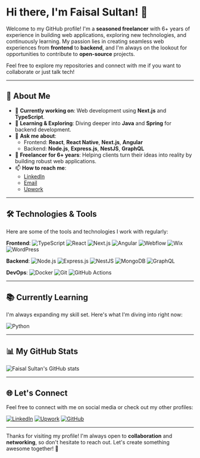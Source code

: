 # Hi there, I'm Faisal Sultan! 👋

Welcome to my GitHub profile! I'm a **seasoned freelancer** with 6+ years of experience in building web applications, exploring new technologies, and continuously learning. My passion lies in creating seamless web experiences from **frontend** to **backend**, and I'm always on the lookout for opportunities to contribute to **open-source** projects. 

Feel free to explore my repositories and connect with me if you want to collaborate or just talk tech! 

---

## 🚀 About Me

- 🔭 **Currently working on**: Web development using **Next.js** and **TypeScript**.
- 🌱 **Learning & Exploring**: Diving deeper into **Java** and **Spring** for backend development.
- 💬 **Ask me about**: 
  - Frontend: **React**, **React Native**, **Next.js**, **Angular** 
  - Backend: **Node.js**, **Express.js**, **NestJS**, **GraphQL**
- 💼 **Freelancer for 6+ years**: Helping clients turn their ideas into reality by building robust web applications.
- 📫 **How to reach me**: 
  - [LinkedIn](https://www.linkedin.com/in/muhammad-faisal-sultan-3b604813a/) 
  - [Email](mailto:msultanfaisal381@gmail.com)
  - [Upwork](https://www.upwork.com/freelancers/msultanfaisal)

---

## 🛠️ Technologies & Tools

Here are some of the tools and technologies I work with regularly:

**Frontend**:
![TypeScript](https://img.shields.io/badge/-TypeScript-007ACC?style=flat&logo=typescript&logoColor=white)
![React](https://img.shields.io/badge/-React-61DAFB?style=flat&logo=react&logoColor=white)
![Next.js](https://img.shields.io/badge/-Next.js-000000?style=flat&logo=nextdotjs&logoColor=white)
![Angular](https://img.shields.io/badge/-Angular-DD0031?style=flat&logo=angular&logoColor=white)
![Webflow](https://img.shields.io/badge/-Webflow-4353FF?style=flat&logo=webflow&logoColor=white)
![Wix](https://img.shields.io/badge/-Wix-000000?style=flat&logo=wix&logoColor=white)
![WordPress](https://img.shields.io/badge/-WordPress-21759B?style=flat&logo=wordpress&logoColor=white)


**Backend**:
![Node.js](https://img.shields.io/badge/-Node.js-339933?style=flat&logo=nodedotjs&logoColor=white)
![Express.js](https://img.shields.io/badge/-Express.js-000000?style=flat&logo=express&logoColor=white)
![NestJS](https://img.shields.io/badge/-NestJS-E0234E?style=flat&logo=nestjs&logoColor=white)
![MongoDB](https://img.shields.io/badge/-MongoDB-47A248?style=flat&logo=mongodb&logoColor=white)
![GraphQL](https://img.shields.io/badge/-GraphQL-E10098?style=flat&logo=graphql&logoColor=white)

**DevOps**:
![Docker](https://img.shields.io/badge/-Docker-2496ED?style=flat&logo=docker&logoColor=white)
![Git](https://img.shields.io/badge/-Git-F05032?style=flat&logo=git&logoColor=white)
![GitHub Actions](https://img.shields.io/badge/-GitHub%20Actions-2088FF?style=flat&logo=github-actions&logoColor=white)

---

## 📚 Currently Learning

I'm always expanding my skill set. Here's what I'm diving into right now:

![Python](https://img.shields.io/badge/-Python-3776AB?style=flat&logo=python&logoColor=white)

---

## 📊 My GitHub Stats

![Faisal Sultan's GitHub stats](https://github-readme-stats.vercel.app/api?username=MFaisalSultan&show_icons=true&theme=radical)

---

## 🌐 Let's Connect

Feel free to connect with me on social media or check out my other profiles:

[![LinkedIn](https://img.shields.io/badge/LinkedIn-0077B5?style=for-the-badge&logo=linkedin&logoColor=white)](https://www.linkedin.com/in/muhammad-faisal-sultan-3b604813a/)
[![Upwork](https://img.shields.io/badge/Upwork-6fda44?style=for-the-badge&logo=upwork&logoColor=white)](https://www.upwork.com/freelancers/msultanfaisal)
[![GitHub](https://img.shields.io/badge/GitHub-181717?style=for-the-badge&logo=github&logoColor=white)](https://github.com/MFaisalSultan)

---

Thanks for visiting my profile! I'm always open to **collaboration** and **networking**, so don't hesitate to reach out. Let's create something awesome together! 🚀
